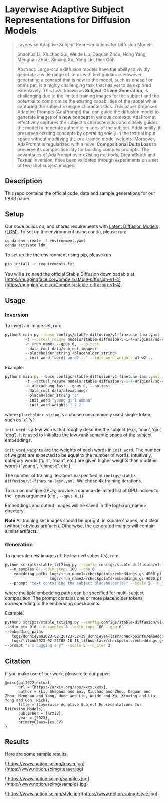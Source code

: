# Layerwise Adaptive Subject Representations for Diffusion Models

> Layerwise Adaptive Subject Representations for Diffusion Models
>
> Shaohua Li, Xiuchao Sui, Weide Liu, Daquan Zhou, Hong Yang, Menghan Zhou, Xinxing Xu, Yong Liu, Rick Goh
>
> Abstract: Large-scale diffusion models have the ability to vividly generate a wide range of items with text guidance. However, generating a concept that is new to the model, such as oneself or one's pet, is a highly challenging task that has yet to be explored extensively. This task, known as **Subject-Driven Generation**, is challenging due to the limited training images for the subject and the potential to compromise the existing capabilities of the model while capturing the subject's unique characteristics. This paper proposes Adaptive Prompts (AdaPrompt) that can guide the diffusion model to generate images of a **new concept** in various contexts. AdaPrompt effectively captures the subject's characteristics and closely guides the model to generate authentic images of the subject. Additionally, it preserves existing concepts by operating solely in the textual input space without modifying the pre-trained model weights. Moreover, AdaPrompt is regularized with a novel **Compositional Delta Loss** to preserve its compositionality for building complex prompts. The advantages of AdaPrompt over existing methods, DreamBooth and Textual Inversion, have been validated through experiments on a set of few-shot subject images.
> 

## Description

This repo contains the official code, data and sample generations for our LASR paper.

## Setup

Our code builds on, and shares requirements with [Latent Diffusion Models (LDM)](https://github.com/CompVis/latent-diffusion). To set up the environment using conda, please run:

```bash
conda env create -f environment.yaml
conda activate ldm
```

To set up the the environment using pip, please run

```bash
pip install -r requirements.txt
```

You will also need the official Stable Diffusion downloadable at [https://huggingface.co/CompVis/stable-diffusion-v1-4](https://huggingface.co/CompVis/stable-diffusion-v1-4).

## Usage

### Inversion

To invert an image set, run:

```bash
python3 main.py --base configs/stable-diffusion/v1-finetune-lasr.yaml
         -t --actual_resume models/stable-diffusion-v-1-4-original/sd-v1-4-full-ema.ckpt
         -n <run_name> --gpus 0, --no-test
         --data_root data/subject_images/
         --placeholder_string <placeholder_string>
         --init_word "word1 word2..." --init_word_weights w1 w2...
```

Example:

```jsx
python3 main.py --base configs/stable-diffusion/v1-finetune-lasr.yaml 
         -t --actual_resume models/stable-diffusion-v-1-4-original/sd-v1-4-full-ema.ckpt          
         -n alexachung-lasr --gpus 0, --no-test 
         --data_root data/alexachung/  
         --placeholder_string "z"  
         --init_word "young girl woman" 
         --init_word_weights 1 2 2
```

where `placeholder_string` is a chosen uncommonly used single-token, such as ‘z’, ‘y’.

`init_word` is a few words that roughly describe the subject (e.g., 'man', ‘girl’, ‘dog’). It is used to initialize the low-rank semantic space of the subject embeddings.

`init_word_weights` are the weights of each words in `init_word`. The number of weights are expected to be equal to the number of words. Intuitively, category words (”girl”, “man”, etc.) are given higher weights than modifier words (”young”, “chinese”, etc.).

The number of training iterations is specified in `configs/stable-diffusion/v1-finetune-lasr.yaml`. We chose 4k training iterations.

To run on multiple GPUs, provide a comma-delimited list of GPU indices to the –gpus argument (e.g., `--gpus 0,1`)

Embeddings and output images will be saved in the log/<run_name> directory.

**Note**  All training set images should be upright, in square shapes, and clear (without obvious artifacts). Otherwise, the generated images will contain similar artifacts.

### Generation

To generate new images of the learned subject(s), run:

```bash
python scripts/stable_txt2img.py --config configs/stable-diffusion/v1-inference-lasr.yaml --ckpt models/stable-diffusion-v-1-4-original/sd-v1-4-full-ema.ckpt --ddim_eta 0.0
  --n_samples 8 --ddim_steps 100 --gpu 0 
  --embedding_paths logs/<run_name1>/checkpoints/embeddings_gs-4000.pt 
                    logs/<run_name2>/checkpoints/embeddings_gs-4000.pt
  --prompt "text containing the subject placeholder(s)" --scale 5 --n_iter 2
```

where multiple embedding paths can be specified for multi-subject composition. The prompt contains one or more placeholder tokens corresponding to the embedding checkpoints.

Example:

```bash
python3 scripts/stable_txt2img.py --config configs/stable-diffusion/v1-inference-lasr.yaml --ckpt models/stable-diffusion-v-1-4-original/sd-v1-4-full-ema.ckpt 
--ddim_eta 0.0 --n_samples 8 --ddim_teps 100 --gpu 0
--embedding_paths 
   logs/donnieyen2023-02-20T23-52-39_donnieyen-lasr/checkpoints/embeddings_gs-4000.pt 
   logs/lilbub2023-02-21T08-18-18_lilbub-lasr/checkpoints/embeddings_gs-4000.pt 
--prompt "a z hugging a y" --scale 5 --n_iter 2
```

## Citation

If you make use of our work, please cite our paper:

```
@misc{gal2022textual,
      url = {https://arxiv.org/abs/xxxx.xxxx},
      author = {Li, Shaohua and Sui, Xiuchao and Zhou, Daquan and Zhou, Menghan and Yang, Hong and Liu, Weide and Xu, Xinxing and Liu, Yong and Goh, Rick},
      title = {Layerwise Adaptive Subject Representations for Diffusion Models},
      publisher = {arXiv},
      year = {2023},
      primaryClass={cs.CV}
}
```

## Results

Here are some sample results.

![https://www.notion.soimg/teaser.jpg](https://www.notion.soimg/teaser.jpg)

![https://www.notion.soimg/samples.jpg](https://www.notion.soimg/samples.jpg)

![https://www.notion.soimg/style.jpg](https://www.notion.soimg/style.jpg)